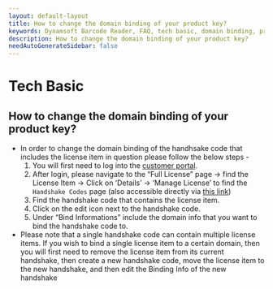 ```yaml
---
layout: default-layout
title: How to change the domain binding of your product key?
keywords: Dynamsoft Barcode Reader, FAQ, tech basic, domain binding, product key
description: How to change the domain binding of your product key?
needAutoGenerateSidebar: false
---
```


# Tech Basic

## How to change the domain binding of your product key?

- In order to change the domain binding of the handhsake code that includes the license item in question please follow the below steps -
  1. You will first need to log into the [customer portal](https://www.dynamsoft.com/customer/index).
  2. After login, please navigate to the “Full License” page -> find the License Item -> Click on ‘Details’ -> ‘Manage License’ to find the `Handshake Codes` page (also accessible directly via [this link](https://www.dynamsoft.com/lts/index.html#/handshakeCodes))
  3. Find the handshake code that contains the license item.
  4. Click on the edit icon next to the handshake code.
  5. Under “Bind Informations” include the domain info that you want to bind the handshake code to.
- Please note that a single handshake code can contain multiple license items. If you wish to bind a single license item to a certain domain, then you will first need to remove the license item from its current handshake, then create a new handshake code, move the license item to the new handshake, and then edit the Binding Info of the new handshake
